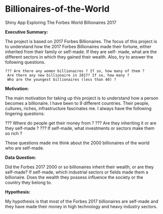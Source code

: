 # Billionaires-of-the-World
Shiny App Exploring The Forbes World Billionaires 2017


**Executive Summary:**

The project is based on 2017 Forbes Billionaires. The focus of this project is to understand how the 2017 Forbes Billionaires made their fortune, either inherited from their family or self-made. If they are self- made, what are the different sectors in which they gained their wealth. Also, try to answer the following questions.

    ???	Are there any women billionaires ? If so, how many of them ?
   	 Are there any new billionaire in 2017? If so, how many ?
   	 Who are the youngest billionaires (less than 40) ? 
	 
**Motivation:**

The main motivation for taking up this project is to understand how a person becomes a billionaire.  I have been to 9 different countries. Their people, cultures, riches, infrastructure fascinates me. I always have the following lingering questions:

???         	Where do people get their money from ?
???         	Are they inheriting it or are they self-made ?
???         	If self-made, what investments or sectors make them so rich ?

These questions made me think about the 2000 billionaires of the world who are self-made.


**Data Question:**

Did the Forbes 2017 2000 or so billionaires inherit their wealth, or are they self-made? If self-made, which industrial sectors or fields made them a billionaire. Does the wealth they possess influence the society or the country they belong to.
 

**Hypothesis:**

My hypothesis is that most of the Forbes 2017 billionaires are self-made and they have made their money in high technology and heavy industry sectors.

